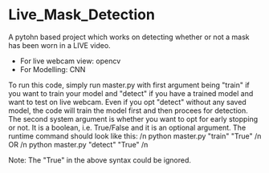 # Live_Mask_Detection

A pytohn based project which works on detecting whether or not a mask has been worn in a LIVE video. 
  * For live webcam view: opencv
  * For Modelling: CNN
  
To run this code, simply run master.py with first argument being "train" if you want to train your model and "detect" if you have a trained model and want to test on live webcam.
Even if you opt "detect" without any saved model, the code will train the model first and then procees for detection.
The second system argument is whether you want to opt for early stopping or not. It is a boolean, i.e. True/False and it is an optional argument.
The runtime command should look like this: /n
  python master.py "train" "True" /n
        OR /n
  python master.py "detect" "True" /n
  
Note: The "True" in the above syntax could be ignored.
